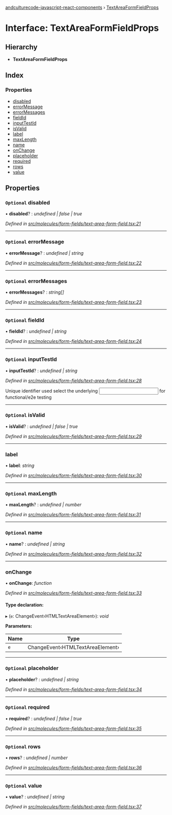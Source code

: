 [andculturecode-javascript-react-components](../README.md) › [TextAreaFormFieldProps](textareaformfieldprops.md)

# Interface: TextAreaFormFieldProps

## Hierarchy

* **TextAreaFormFieldProps**

## Index

### Properties

* [disabled](textareaformfieldprops.md#optional-disabled)
* [errorMessage](textareaformfieldprops.md#optional-errormessage)
* [errorMessages](textareaformfieldprops.md#optional-errormessages)
* [fieldId](textareaformfieldprops.md#optional-fieldid)
* [inputTestId](textareaformfieldprops.md#optional-inputtestid)
* [isValid](textareaformfieldprops.md#optional-isvalid)
* [label](textareaformfieldprops.md#label)
* [maxLength](textareaformfieldprops.md#optional-maxlength)
* [name](textareaformfieldprops.md#optional-name)
* [onChange](textareaformfieldprops.md#onchange)
* [placeholder](textareaformfieldprops.md#optional-placeholder)
* [required](textareaformfieldprops.md#optional-required)
* [rows](textareaformfieldprops.md#optional-rows)
* [value](textareaformfieldprops.md#optional-value)

## Properties

### `Optional` disabled

• **disabled**? : *undefined | false | true*

*Defined in [src/molecules/form-fields/text-area-form-field.tsx:21](https://github.com/AndcultureCode/AndcultureCode.JavaScript.React.Components/blob/85bf079/src/molecules/form-fields/text-area-form-field.tsx#L21)*

___

### `Optional` errorMessage

• **errorMessage**? : *undefined | string*

*Defined in [src/molecules/form-fields/text-area-form-field.tsx:22](https://github.com/AndcultureCode/AndcultureCode.JavaScript.React.Components/blob/85bf079/src/molecules/form-fields/text-area-form-field.tsx#L22)*

___

### `Optional` errorMessages

• **errorMessages**? : *string[]*

*Defined in [src/molecules/form-fields/text-area-form-field.tsx:23](https://github.com/AndcultureCode/AndcultureCode.JavaScript.React.Components/blob/85bf079/src/molecules/form-fields/text-area-form-field.tsx#L23)*

___

### `Optional` fieldId

• **fieldId**? : *undefined | string*

*Defined in [src/molecules/form-fields/text-area-form-field.tsx:24](https://github.com/AndcultureCode/AndcultureCode.JavaScript.React.Components/blob/85bf079/src/molecules/form-fields/text-area-form-field.tsx#L24)*

___

### `Optional` inputTestId

• **inputTestId**? : *undefined | string*

*Defined in [src/molecules/form-fields/text-area-form-field.tsx:28](https://github.com/AndcultureCode/AndcultureCode.JavaScript.React.Components/blob/85bf079/src/molecules/form-fields/text-area-form-field.tsx#L28)*

Unique identifier used select the underlying <input> for functional/e2e testing

___

### `Optional` isValid

• **isValid**? : *undefined | false | true*

*Defined in [src/molecules/form-fields/text-area-form-field.tsx:29](https://github.com/AndcultureCode/AndcultureCode.JavaScript.React.Components/blob/85bf079/src/molecules/form-fields/text-area-form-field.tsx#L29)*

___

###  label

• **label**: *string*

*Defined in [src/molecules/form-fields/text-area-form-field.tsx:30](https://github.com/AndcultureCode/AndcultureCode.JavaScript.React.Components/blob/85bf079/src/molecules/form-fields/text-area-form-field.tsx#L30)*

___

### `Optional` maxLength

• **maxLength**? : *undefined | number*

*Defined in [src/molecules/form-fields/text-area-form-field.tsx:31](https://github.com/AndcultureCode/AndcultureCode.JavaScript.React.Components/blob/85bf079/src/molecules/form-fields/text-area-form-field.tsx#L31)*

___

### `Optional` name

• **name**? : *undefined | string*

*Defined in [src/molecules/form-fields/text-area-form-field.tsx:32](https://github.com/AndcultureCode/AndcultureCode.JavaScript.React.Components/blob/85bf079/src/molecules/form-fields/text-area-form-field.tsx#L32)*

___

###  onChange

• **onChange**: *function*

*Defined in [src/molecules/form-fields/text-area-form-field.tsx:33](https://github.com/AndcultureCode/AndcultureCode.JavaScript.React.Components/blob/85bf079/src/molecules/form-fields/text-area-form-field.tsx#L33)*

#### Type declaration:

▸ (`e`: ChangeEvent‹HTMLTextAreaElement›): *void*

**Parameters:**

Name | Type |
------ | ------ |
`e` | ChangeEvent‹HTMLTextAreaElement› |

___

### `Optional` placeholder

• **placeholder**? : *undefined | string*

*Defined in [src/molecules/form-fields/text-area-form-field.tsx:34](https://github.com/AndcultureCode/AndcultureCode.JavaScript.React.Components/blob/85bf079/src/molecules/form-fields/text-area-form-field.tsx#L34)*

___

### `Optional` required

• **required**? : *undefined | false | true*

*Defined in [src/molecules/form-fields/text-area-form-field.tsx:35](https://github.com/AndcultureCode/AndcultureCode.JavaScript.React.Components/blob/85bf079/src/molecules/form-fields/text-area-form-field.tsx#L35)*

___

### `Optional` rows

• **rows**? : *undefined | number*

*Defined in [src/molecules/form-fields/text-area-form-field.tsx:36](https://github.com/AndcultureCode/AndcultureCode.JavaScript.React.Components/blob/85bf079/src/molecules/form-fields/text-area-form-field.tsx#L36)*

___

### `Optional` value

• **value**? : *undefined | string*

*Defined in [src/molecules/form-fields/text-area-form-field.tsx:37](https://github.com/AndcultureCode/AndcultureCode.JavaScript.React.Components/blob/85bf079/src/molecules/form-fields/text-area-form-field.tsx#L37)*
